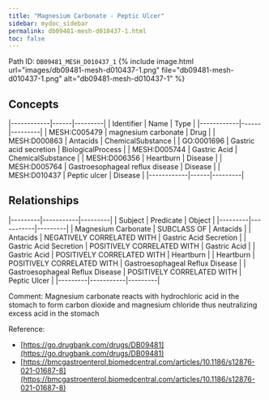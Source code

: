 ```yaml
---
title: "Magnesium Carbonate - Peptic Ulcer"
sidebar: mydoc_sidebar
permalink: db09481-mesh-d010437-1.html
toc: false 
---
```



Path ID: `DB09481_MESH_D010437_1`
{% include image.html url="images/db09481-mesh-d010437-1.png" file="db09481-mesh-d010437-1.png" alt="db09481-mesh-d010437-1" %}

## Concepts

|------------|------|---------|
| Identifier | Name | Type    |
|------------|------|---------|
| MESH:C005479 | magnesium carbonate | Drug |
| MESH:D000863 | Antacids | ChemicalSubstance |
| GO:0001696 | Gastric acid secretion | BiologicalProcess |
| MESH:D005744 | Gastric Acid | ChemicalSubstance |
| MESH:D006356 | Heartburn | Disease |
| MESH:D005764 | Gastroesophageal reflux disease | Disease |
| MESH:D010437 | Peptic ulcer | Disease |
|------------|------|---------|

## Relationships

|---------|-----------|---------|
| Subject | Predicate | Object  |
|---------|-----------|---------|
| Magnesium Carbonate | SUBCLASS OF | Antacids |
| Antacids | NEGATIVELY CORRELATED WITH | Gastric Acid Secretion |
| Gastric Acid Secretion | POSITIVELY CORRELATED WITH | Gastric Acid |
| Gastric Acid | POSITIVELY CORRELATED WITH | Heartburn |
| Heartburn | POSITIVELY CORRELATED WITH | Gastroesophageal Reflux Disease |
| Gastroesophageal Reflux Disease | POSITIVELY CORRELATED WITH | Peptic Ulcer |
|---------|-----------|---------|

Comment: Magnesium carbonate reacts with hydrochloric acid in the stomach to form carbon dioxide and magnesium chloride thus neutralizing excess acid in the stomach

Reference: 
  - [https://go.drugbank.com/drugs/DB09481](https://go.drugbank.com/drugs/DB09481)
  - [https://bmcgastroenterol.biomedcentral.com/articles/10.1186/s12876-021-01687-8](https://bmcgastroenterol.biomedcentral.com/articles/10.1186/s12876-021-01687-8)
